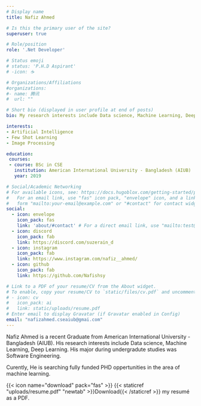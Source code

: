 ```yaml
---
# Display name
title: Nafiz Ahmed

# Is this the primary user of the site?
superuser: true

# Role/position
role: '.Net Developer'

# Status emoji
# status: 'P.H.D Aspirant'
# -icon: ☕️

# Organizations/Affiliations
#organizations:
#- name: 腾讯
#  url: ""

# Short bio (displayed in user profile at end of posts)
bio: My research interests include Data science, Machine Learning, Deep Learning

interests:
- Artificial Intelligence
- Few Shot Learning
- Image Processing

education:
 courses:
 - course: BSc in CSE
   institution: American International University - Bangladesh (AIUB)
   year: 2019

# Social/Academic Networking
# For available icons, see: https://docs.hugoblox.com/getting-started/page-builder/#icons
#   For an email link, use "fas" icon pack, "envelope" icon, and a link in the
#   form "mailto:your-email@example.com" or "#contact" for contact widget.
social:
  - icon: envelope
    icon_pack: fas
    link: 'about/#contact' # For a direct email link, use "mailto:test@example.org".
  - icon: discord
    icon_pack: fab
    link: https://discord.com/suzerain_d
  - icon: instagram
    icon_pack: fab
    link: https://www.instagram.com/nafiz__ahmed/
  - icon: github
    icon_pack: fab
    link: https://github.com/Nafishsy

# Link to a PDF of your resume/CV from the About widget.
# To enable, copy your resume/CV to `static/files/cv.pdf` and uncomment the lines below.
# - icon: cv
#   icon_pack: ai
#   link: static/uploads/resume.pdf
# Enter email to display Gravatar (if Gravatar enabled in Config)
email: "nafizahmed.cseaiub@gmai.com"
---
```


Nafiz Ahmed is a recent Graduate from American International University - Bangladesh (AIUB). His research interests include Data science, Machine Learning, Deep Learning. His major during undergradute studies was Software Engineering.

Curently, He is searching fully funded PHD oppertunities in the area of machine learning.

{{< icon name="download" pack="fas" >}} {{< staticref "uploads/resume.pdf" "newtab" >}}Download{{< /staticref >}} my resumé as a PDF.
